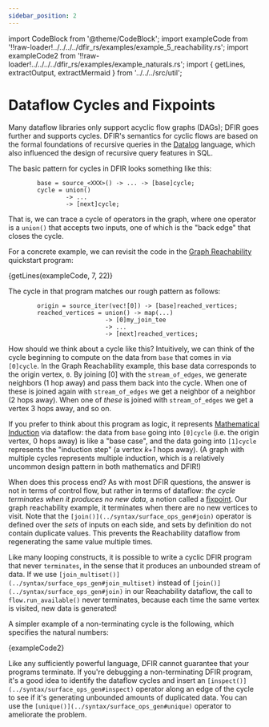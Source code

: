 ```yaml
---
sidebar_position: 2
---
```


import CodeBlock from '@theme/CodeBlock';
import exampleCode from '!!raw-loader!../../../../dfir_rs/examples/example_5_reachability.rs';
import exampleCode2 from '!!raw-loader!../../../../dfir_rs/examples/example_naturals.rs';
import { getLines, extractOutput, extractMermaid } from '../../../src/util';

# Dataflow Cycles and Fixpoints
Many dataflow libraries only support acyclic flow graphs (DAGs); DFIR goes further and supports cycles. DFIR's semantics for cyclic flows are based on the formal foundations of recursive queries in the [Datalog](https://en.wikipedia.org/wiki/Datalog) language, which also influenced the design of recursive query features in SQL.

The basic pattern for cycles in DFIR looks something like this:
```
        base = source_<XXX>() -> ... -> [base]cycle;
        cycle = union() 
                -> ... 
                -> [next]cycle;
```
That is, we can trace a cycle of operators in the graph, where one operator is a `union()` that accepts two inputs, one of which is the "back edge" that closes the cycle. 

For a concrete example, we can revisit the code in the [Graph Reachability](../quickstart/example_5_reachability.mdx) quickstart program:

<CodeBlock language="rust">{getLines(exampleCode, 7, 22)}</CodeBlock>

The cycle in that program matches our rough pattern as follows:
```
        origin = source_iter(vec![0]) -> [base]reached_vertices;
        reached_vertices = union() -> map(...) 
                           -> [0]my_join_tee 
                           -> ... 
                           -> [next]reached_vertices;
```

How should we think about a cycle like this? Intuitively, we can think of the cycle beginning to compute on the data from `base` that comes in via `[0]cycle`. In the Graph Reachability example, this base data corresponds to the origin vertex, `0`. By joining [0] with the `stream_of_edges`, we generate neighbors (1 hop away) and pass them back into the cycle. When one of these is joined again with `stream_of_edges` we get a neighbor of a neighbor (2 hops away). When one of *these* is joined with `stream_of_edges` we get a vertex 3 hops away, and so on. 

If you prefer to think about this program as logic, it represents [Mathematical Induction](https://en.wikipedia.org/wiki/Mathematical_induction) via dataflow: the data from `base` going into `[0]cycle` (i.e. the origin vertex, 0 hops away) is like a "base case", and the data going into `[1]cycle` represents the "induction step" (a vertex *k+1* hops away). (A graph with multiple cycles represents multiple induction, which is a relatively uncommon design pattern in both mathematics and DFIR!)

When does this process end? As with most DFIR questions, the answer is not in terms of control flow, but rather in terms of dataflow: *the cycle terminates when it produces no new data*, a notion called a [fixpoint](https://en.wikipedia.org/wiki/Fixed_point_(mathematics)). Our graph reachability example, it terminates when there are no new vertices to visit. Note that the `[join()](../syntax/surface_ops_gen#join)` operator is defined over the *sets* of inputs on each side, and sets
by definition do not contain duplicate values. This prevents the Reachability dataflow from regenerating the same value multiple times.

Like many looping constructs, it is possible to write a cyclic DFIR program that never ``terminates``, in the sense that it produces an unbounded stream of data. If we use `[join_multiset()](../syntax/surface_ops_gen#join_multiset)` instead of `[join()](../syntax/surface_ops_gen#join)` in our Reachability dataflow, the call to `flow.run_available()` never terminates, because each time the same vertex is visited, new data is generated!

A simpler example of a non-terminating cycle is the following, which specifies the natural numbers:

<CodeBlock language="rust" showLineNumbers>{exampleCode2}</CodeBlock>

Like any sufficiently powerful language, DFIR cannot guarantee that your programs terminate. If you're debugging a non-terminating DFIR program, it's a good idea to identify the dataflow cycles and insert an
`[inspect()](../syntax/surface_ops_gen#inspect)` operator along an edge of the cycle to see if it's generating unbounded amounts of duplicated data. You can use the `[unique()](../syntax/surface_ops_gen#unique)` operator to ameliorate the problem.